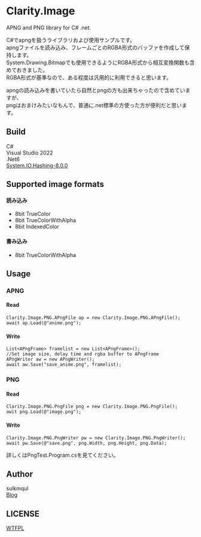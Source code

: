 # Clarity.Image
APNG and PNG library for C# .net.

C#でapngを扱うライブラリおよび使用サンプルです。  
apngファイルを読み込み、フレームごとのRGBA形式のバッファを作成して保持します。  
System.Drawing.Bitmapでも使用できるようにRGBA形式から相互変換関数も含めておきました。  
RGBA形式が基準なので、ある程度は汎用的に利用できると思います。

apngの読み込みを書いていたら自然とpngの方も出来ちゃったので含めていますが、  
pngはおまけみたいなもんで、普通に.net標準の方使った方が便利だと思います。

## Build
C#  
Visual Studio 2022  
.Net6  
[System.IO.Hashing-8.0.0](https://www.nuget.org/packages/System.IO.Hashing/8.0.0)

## Supported image formats
#### 読み込み
- 8bit TrueColor 
- 8bit TrueColorWithAlpha
- 8bit IndexedColor

#### 書み込み
- 8bit TrueColorWithAlpha


## Usage
### APNG
#### Read
```
Clarity.Image.PNG.APngFile ap = new Clarity.Image.PNG.APngFile();
await ap.Load(@"anime.png");
```

#### Write
```
List<APngFrame> framelist = new List<APngFrame>();
//Set image size, delay time and rgba buffer to APngFrame 
APngWriter aw = new APngWriter();
await aw.Save("save_anime.png", framelist);
```

### PNG
#### Read
```
Clarity.Image.PNG.PngFile png = new Clarity.Image.PNG.PngFile();
awit png.Load(@"image.png");
```

#### Write
```
Clarity.Image.PNG.PngWriter pw = new Clarity.Image.PNG.PngWriter();
await pw.Save(@"save.png", png.Width, png.Height, png.Data);
```


詳しくはPngTest.Program.csを見てください。  



#### 
## Author 
sulkmqul  
[Blog](http://blog.livedoor.jp/serialpath/)


## LICENSE
[WTFPL](http://www.wtfpl.net/)  

